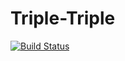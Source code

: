Triple-Triple
=============

[![Build Status](https://travis-ci.org/parul-l/Triple-Triple.svg?branch=master)](https://travis-ci.org/parul-l/Triple-Triple)
